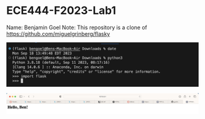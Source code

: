 # ECE444-F2023-Lab1
Name: Benjamin Goel
Note: This repository is a clone of https://github.com/miguelgrinberg/flasky

![screenshot of flask installation](./flask_installation_screenshot.png)

![screenshot of hello username](./hello_username_screenshot.png)
